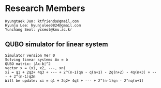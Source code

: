 # Research Members
```
Kyungtaek Jun: ktfriends@gmail.com
Hyunju Lee: hyunjulee0824@gmail.com
Yunchang Seol: ycseol@knu.ac.kr
```

## QUBO simulator for linear system
```
Simulator version Ver 0
Solving linear system: Ax = b
QUBO matrix: |Ax-b|^2
vector x = (x1, x2, ---, xn)
xi = q1 + 2q2+ 4q3 + --- + 2^(n-1)qn - q(n+1) - 2q(n+2) - 4q(n+3) + --- + 2^(n-1)q2n
Will be update: xi = q1 + 2q2+ 4q3 + --- + 2^(n-1)qn - 2^nq(n+1)
```
